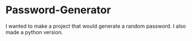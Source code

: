 # Password-Generator
I wanted to make a project that would generate a random password.
I also made a python version.
